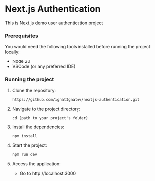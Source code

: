 # Next.js Authentication

This is Next.js demo user authentication project

### Prerequisites

You would need the following tools installed before running the project locally:

- Node 20
- VSCode (or any preferred IDE)

### Running the project

1. Clone the repository:
   
   ```
   https://github.com/ignatIgnatov/nextjs-authentication.git
   ```
2. Navigate to the project directory:

   ```
   cd (path to your project's folder)
   ```
4. Install the dependencies:
   
   ```
   npm install
   ```
5. Start the project:

   ```
   npm run dev
   ```
6. Access the application:

   - Go to http://localhost:3000
   
